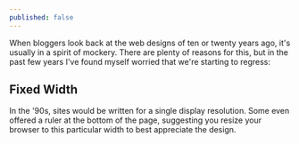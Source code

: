 ```yaml
---
published: false
---
```


When bloggers look back at the web designs of ten or twenty years ago, it's usually in a spirit of mockery. There are plenty of reasons for this, but in the past few years I've found myself worried that we're starting to regress:

## Fixed Width

In the '90s, sites would be written for a single display resolution. Some even offered a ruler at the bottom of the page, suggesting you resize your browser to this particular width to best appreciate the design.